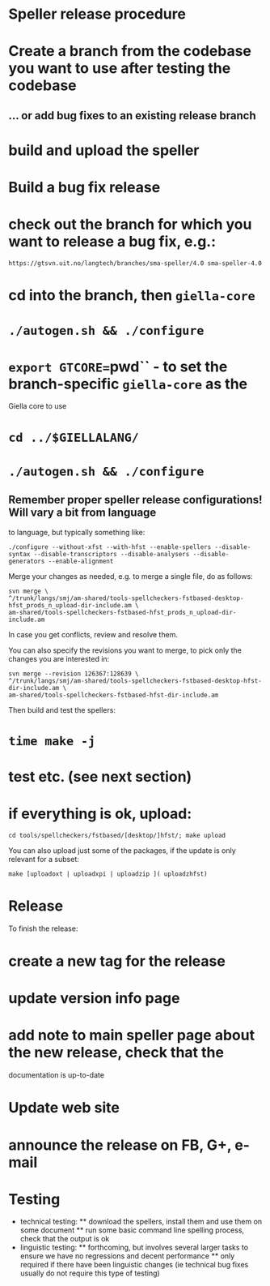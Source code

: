 # Speller release procedure


# Create a branch from the codebase you want to use after testing the codebase
## ... or add bug fixes to an existing release branch
# build and upload the speller


# Build a bug fix release


# check out the branch for which you want to release a bug fix, e.g.:
  `https://gtsvn.uit.no/langtech/branches/sma-speller/4.0 sma-speller-4.0`
# cd into the branch, then `giella-core`
# `./autogen.sh && ./configure`
# `export GTCORE=`pwd`` - to set the branch-specific `giella-core` as the
  Giella core to use
# `cd ../$GIELLALANG/`
# `./autogen.sh && ./configure`
## Remember proper speller release configurations! Will vary a bit from language
   to language, but typically something like:


```
./configure --without-xfst --with-hfst --enable-spellers --disable-syntax --disable-transcriptors --disable-analysers --disable-generators --enable-alignment
```


Merge your changes as needed, e.g. to merge a single file, do as follows:


```
svn merge \
^/trunk/langs/smj/am-shared/tools-spellcheckers-fstbased-desktop-hfst_prods_n_upload-dir-include.am \
am-shared/tools-spellcheckers-fstbased-hfst_prods_n_upload-dir-include.am
```


In case you get conflicts, review and resolve them.


You can also specify the revisions you want to merge, to pick only the changes
you are interested in:


```
svn merge --revision 126367:128639 \
^/trunk/langs/smj/am-shared/tools-spellcheckers-fstbased-desktop-hfst-dir-include.am \
am-shared/tools-spellcheckers-fstbased-hfst-dir-include.am
```


Then build and test the spellers:


# `time make -j`
# test etc. (see next section)
# if everything is ok, upload:


```cd tools/spellcheckers/fstbased/[desktop/]hfst/; make upload```


You can also upload just some of the packages, if the update is only
relevant for a subset:


```
make [uploadoxt | uploadxpi | uploadzip ]( uploadzhfst)
```


# Release


To finish the release:
# create a new tag for the release
# update version info page
# add note to main speller page about the new release, check that the
  documentation is up-to-date
# Update web site
# announce the release on FB, G+, e-mail


# Testing


* technical testing:
** download the spellers, install them and use them on some document
** run some basic command line spelling process, check that the output is ok
* linguistic testing:
** forthcoming, but involves several larger tasks to ensure we have no regressions and decent performance
** only required if there have been linguistic changes (ie technical bug
   fixes usually do not require this type of testing)
